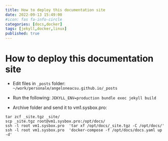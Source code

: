 ```yaml
---
title: How to deploy this documentation site
date: 2022-09-13 15:49:00
#icon: fas fa-info-circle
categories: [docs,docker]
tags: [jekyll,docker,linux]
published: true
---
```


# How to deploy this documentation site

- Edit files in `_posts` folder: `~/work/personale/angeloneacsu.github.io/_posts`

- Run the following: `JEKYLL_ENV=production bundle exec jekyll build`

- Archive folder and send it to vm1.sysbox.pro:

```
tar zcf _site.tgz _site/
scp _site.tgz root@vm1.sysbox.pro:/opt/docs/
ssh -l root vm1.sysbox.pro  'tar xf /opt/docs/_site.tgz -C /opt/docs/'
ssh -l root vm1.sysbox.pro  'docker-compose -f /opt/docs/docs.yaml up -d'
```
